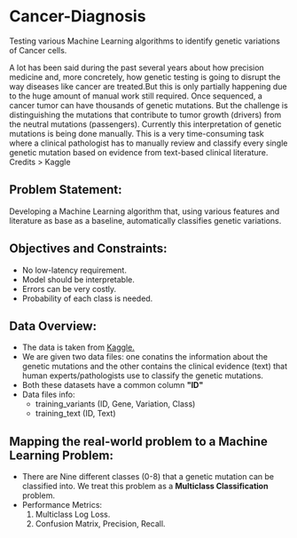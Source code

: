 # Cancer-Diagnosis
Testing various Machine Learning algorithms to identify genetic variations of Cancer cells.

A lot has been said during the past several years about how precision medicine and, more concretely, how genetic 
testing is going to disrupt the way diseases like cancer are treated.But this is only partially happening due to the huge amount of manual work still required.
Once sequenced, a cancer tumor can have thousands of genetic mutations. But the challenge is distinguishing the mutations that contribute to tumor growth (drivers) from the neutral mutations (passengers). 
Currently this interpretation of genetic mutations is being done manually. This is a very time-consuming task where a clinical pathologist has to manually review and classify every single genetic mutation based on evidence from text-based clinical literature.
Credits > Kaggle

## Problem Statement:
Developing a Machine Learning algorithm that, using various features and literature as base as a baseline, automatically classifies genetic variations.

## Objectives and Constraints:
- No low-latency requirement.
- Model should be interpretable.
- Errors can be very costly.
- Probability of each class is needed.

## Data Overview:
- The data is taken from [Kaggle.](https://www.kaggle.com/c/msk-redefining-cancer-treatment/)
- We are given two data files: one conatins the information about the genetic mutations and the other contains the clinical evidence (text) that human experts/pathologists use to classify the genetic mutations.
- Both these datasets have a common column __"ID"__
- Data files info:
  - training_variants (ID, Gene, Variation, Class)
  - training_text (ID, Text)

## Mapping the real-world problem to a Machine Learning Problem:
- There are Nine different classes (0-8) that a genetic mutation can be classified into. We treat this problem as a __Multiclass Classification__ problem.
- Performance Metrics:
  1. Multiclass Log Loss.
  2. Confusion Matrix, Precision, Recall.
  

